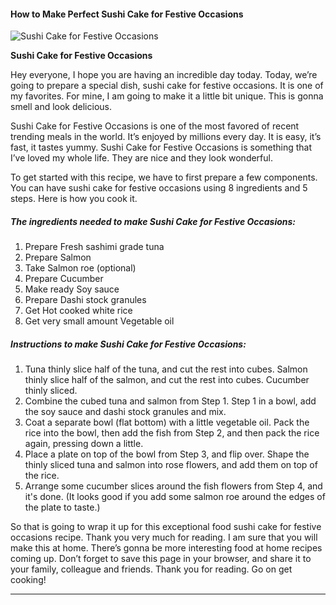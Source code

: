             

#### How to Make Perfect Sushi Cake for Festive Occasions

![Sushi Cake for Festive Occasions](https://img-global.cpcdn.com/recipes/5164526782644224/751x532cq70/sushi-cake-for-festive-occasions-recipe-main-photo.jpg)

**Sushi Cake for Festive Occasions**

Hey everyone, I hope you are having an incredible day today. Today, we’re going to prepare a special dish, sushi cake for festive occasions. It is one of my favorites. For mine, I am going to make it a little bit unique. This is gonna smell and look delicious.

Sushi Cake for Festive Occasions is one of the most favored of recent trending meals in the world. It’s enjoyed by millions every day. It is easy, it’s fast, it tastes yummy. Sushi Cake for Festive Occasions is something that I’ve loved my whole life. They are nice and they look wonderful.

To get started with this recipe, we have to first prepare a few components. You can have sushi cake for festive occasions using 8 ingredients and 5 steps. Here is how you cook it.

##### The ingredients needed to make Sushi Cake for Festive Occasions:

1.  Prepare Fresh sashimi grade tuna
2.  Prepare Salmon
3.  Take Salmon roe (optional)
4.  Prepare Cucumber
5.  Make ready Soy sauce
6.  Prepare Dashi stock granules
7.  Get Hot cooked white rice
8.  Get very small amount Vegetable oil

##### Instructions to make Sushi Cake for Festive Occasions:

1.  Tuna thinly slice half of the tuna, and cut the rest into cubes. Salmon thinly slice half of the salmon, and cut the rest into cubes. Cucumber thinly sliced.
2.  Combine the cubed tuna and salmon from Step 1. Step 1 in a bowl, add the soy sauce and dashi stock granules and mix.
3.  Coat a separate bowl (flat bottom) with a little vegetable oil. Pack the rice into the bowl, then add the fish from Step 2, and then pack the rice again, pressing down a little.
4.  Place a plate on top of the bowl from Step 3, and flip over. Shape the thinly sliced tuna and salmon into rose flowers, and add them on top of the rice.
5.  Arrange some cucumber slices around the fish flowers from Step 4, and it's done. (It looks good if you add some salmon roe around the edges of the plate to taste.)

So that is going to wrap it up for this exceptional food sushi cake for festive occasions recipe. Thank you very much for reading. I am sure that you will make this at home. There’s gonna be more interesting food at home recipes coming up. Don’t forget to save this page in your browser, and share it to your family, colleague and friends. Thank you for reading. Go on get cooking!

* * *
